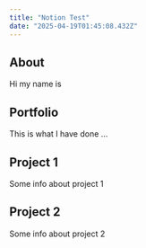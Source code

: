 ```yaml
---
title: "Notion Test"
date: "2025-04-19T01:45:08.432Z"
---
```



## About

Hi my name is


## Portfolio

This is what I have done …


## Project 1

Some info about project 1


## Project 2

Some info about project 2

